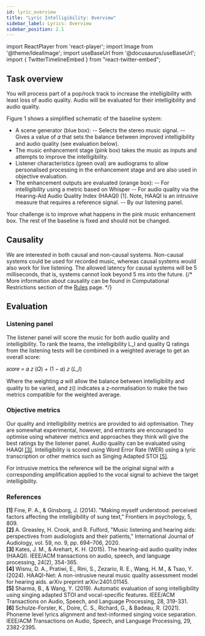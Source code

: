 ```yaml
---
id: lyric_overview
title: "Lyric Intelligibility: Overview"
sidebar_label: Lyrics: Overview
sidebar_position: 2.1
---
```

import ReactPlayer from 'react-player';
import Image from '@theme/IdealImage';
import useBaseUrl from '@docusaurus/useBaseUrl';
import { TwitterTimelineEmbed } from "react-twitter-embed";

## Task overview

You will process part of a pop/rock track to increase the intelligibility with least loss of audio quality. Audio will be evaluated for their intelligibility and audio quality.

Figure 1 shows a simplified schematic of the baseline system:

- A scene generator (blue box):
-- Selects the stereo music signal.
-- Gives a value of 𝛼 that sets the balance between improved intelligibility and audio quality (see evaluation below).
- The music enhancement stage (pink box) takes the music as inputs and attempts to improve the intelligibility.
- Listener characteristics (green oval) are audiograms to allow personalised processing in the enhancement stage and are also used in objective evaluation.
- The enhancement outputs are evaluated (orange box):
-- For intelligibility using a metric based on Whisper
-- For audio quality via the Hearing-Aid Audio Quality Index (HAAQI) [1]. Note, HAAQI is an intrusive measure that requires a reference signal.
-- By our listening panel.

Your challenge is to improve what happens in the pink music enhancement box. The rest of the baseline is fixed and should not be changed.

## Causality

We are interested in both causal and non-causal systems. Non-causal systems could be used for recorded music, whereas causal systems would also work for live listening. The allowed latency for causal systems will be 5 milliseconds, that is, systems cannot look beyond 5 ms into the future.
{/*
More information about causality can be found in Computational Restrictions section of the [Rules](Take%20Part/rules) page.
*/}

## Evaluation

### Listening panel

The listener panel will score the music for both audio quality and intelligibility. To rank the teams, the intelligibility L_I and quality Q ratings from the listening tests will be combined in a weighted average to get an overall score:

𝑠𝑐𝑜𝑟𝑒 = 𝛼 𝑧 (𝑄) + (1 − 𝛼) 𝑧 (𝐿_𝐼)

Where the weighting 𝛼 will allow the balance between intelligibility and quality to be varied, and z() indicates a z-normalisation to make the two metrics compatible for the weighted average.

### Objective metrics

Our quality and intelligibility metrics are provided to aid optimisation. They are somewhat experimental, however, and entrants are encouraged to optimise using whatever metrics and approaches they think will give the best ratings by the listener panel. Audio quality can be evaluated using HAAQI [[3]](#refs). Intelligibility is scored using Word Error Rate (WER) using a lyric transcription or other metrics such as Singing Adapted STOI [[5]](#refs). 

For intrusive metrics the reference will be the original signal with a corresponding amplification applied to the vocal signal to achieve the target intelligibility.

### References
<a name="refs"></a>

**[1]** Fine, P. A., & Ginsborg, J. (2014). "Making myself understood: perceived factors affecting the intelligibility of sung text," Frontiers in psychology, 5, 809.  
**[2]** A. Greasley, H. Crook, and R. Fulford, "Music listening and hearing aids: perspectives from audiologists and their patients," International Journal of Audiology, vol. 59, no. 9, pp. 694–706, 2020.  
**[3]** Kates, J. M., & Arehart, K. H. (2015). The hearing-aid audio quality index (HAAQI). IEEE/ACM transactions on audio, speech, and language processing, 24(2), 354-365.  
**[4]** Wisnu, D. A., Pratiwi, E., Rini, S., Zezario, R. E., Wang, H. M., & Tsao, Y. (2024). HAAQI-Net: A non-intrusive neural music quality assessment model for hearing aids. arXiv preprint arXiv:2401.01145.   
**[5]** Sharma, B., & Wang, Y. (2019). Automatic evaluation of song intelligibility using singing adapted STOI and vocal-specific features. IEEE/ACM Transactions on Audio, Speech, and Language Processing, 28, 319-331.  
**[6]** Schulze-Forster, K., Doire, C. S., Richard, G., & Badeau, R. (2021). Phoneme level lyrics alignment and text-informed singing voice separation. IEEE/ACM Transactions on Audio, Speech, and Language Processing, 29, 2382-2395.  